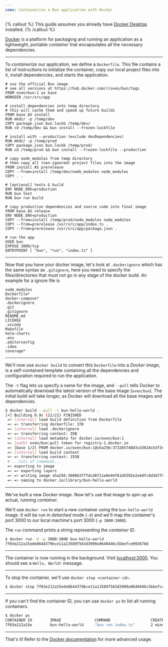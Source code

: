```yaml
---
name: Containerize a Bun application with Docker
---
```


{% callout %}
This guide assumes you already have [Docker Desktop](https://www.docker.com/products/docker-desktop/) installed.
{% /callout %}

[Docker](https://www.docker.com) is a platform for packaging and running an application as a lightweight, portable _container_ that encapsulates all the necessary dependencies.

---

To _containerize_ our application, we define a `Dockerfile`. This file contains a list of instructions to initialize the container, copy our local project files into it, install dependencies, and starts the application.

```docker#Dockerfile
# use the official Bun image
# see all versions at https://hub.docker.com/r/oven/bun/tags
FROM oven/bun:1 as base
WORKDIR /usr/src/app

# install dependencies into temp directory
# this will cache them and speed up future builds
FROM base AS install
RUN mkdir -p /temp/dev
COPY package.json bun.lockb /temp/dev/
RUN cd /temp/dev && bun install --frozen-lockfile

# install with --production (exclude devDependencies)
RUN mkdir -p /temp/prod
COPY package.json bun.lockb /temp/prod/
RUN cd /temp/prod && bun install --frozen-lockfile --production

# copy node_modules from temp directory
# then copy all (non-ignored) project files into the image
FROM install AS prerelease
COPY --from=install /temp/dev/node_modules node_modules
COPY . .

# [optional] tests & build
ENV NODE_ENV=production
RUN bun test
RUN bun run build

# copy production dependencies and source code into final image
FROM base AS release
ENV NODE_ENV=production
COPY --from=install /temp/prod/node_modules node_modules
COPY --from=prerelease /usr/src/app/index.ts .
COPY --from=prerelease /usr/src/app/package.json .

# run the app
USER bun
EXPOSE 3000/tcp
ENTRYPOINT [ "bun", "run", "index.ts" ]
```

---

Now that you have your docker image, let's look at `.dockerignore` which has the same syntax as `.gitignore`, here you need to specify the files/directories that must not go in any stage of the docker build. An example for a ignore file is

```txt#.dockerignore
node_modules
Dockerfile*
docker-compose*
.dockerignore
.git
.gitignore
README.md
LICENSE
.vscode
Makefile
helm-charts
.env
.editorconfig
.idea
coverage*
```

---

We'll now use `docker build` to convert this `Dockerfile` into a _Docker image_, is a self-contained template containing all the dependencies and configuration required to run the application.

The `-t` flag lets us specify a name for the image, and `--pull` tells Docker to automatically download the latest version of the base image (`oven/bun`). The initial build will take longer, as Docker will download all the base images and dependencies.

```bash
$ docker build --pull -t bun-hello-world .
[+] Building 0.9s (21/21) FINISHED
 => [internal] load build definition from Dockerfile                                                                                     0.0s
 => => transferring dockerfile: 37B                                                                                                      0.0s
 => [internal] load .dockerignore                                                                                                        0.0s
 => => transferring context: 35B                                                                                                         0.0s
 => [internal] load metadata for docker.io/oven/bun:1                                                                                    0.8s
 => [auth] oven/bun:pull token for registry-1.docker.io                                                                                  0.0s
 => [base 1/2] FROM docker.io/oven/bun:1@sha256:373265748d3cd3624cb3f3ee6004f45b1fc3edbd07a622aeeec17566d2756997                         0.0s
 => [internal] load build context                                                                                                        0.0s
 => => transferring context: 155B                                                                                                        0.0s
 # ...lots of commands...
 => exporting to image                                                                                                                   0.0s
 => => exporting layers                                                                                                                  0.0s
 => => writing image sha256:360663f7fdcd6f11e8e94761d5592e2e4dfc8d167f034f15cd5a863d5dc093c4                                             0.0s
 => => naming to docker.io/library/bun-hello-world                                                                                       0.0s
```

---

We've built a new _Docker image_. Now let's use that image to spin up an actual, running _container_.

We'll use `docker run` to start a new container using the `bun-hello-world` image. It will be run in _detached_ mode (`-d`) and we'll map the container's port 3000 to our local machine's port 3000 (`-p 3000:3000`).

The `run` command prints a string representing the _container ID_.

```sh
$ docker run -d -p 3000:3000 bun-hello-world
7f03e212a15ede8644379bce11a13589f563d3909a9640446c5bbefce993678d
```

---

The container is now running in the background. Visit [localhost:3000](http://localhost:3000). You should see a `Hello, World!` message.

---

To stop the container, we'll use `docker stop <container-id>`.

```sh
$ docker stop 7f03e212a15ede8644379bce11a13589f563d3909a9640446c5bbefce993678d
```

---

If you can't find the container ID, you can use `docker ps` to list all running containers.

```sh
$ docker ps
CONTAINER ID        IMAGE               COMMAND                  CREATED             STATUS              PORTS                    NAMES
7f03e212a15e        bun-hello-world     "bun run index.ts"       2 minutes ago       Up 2 minutes        0.0.0.0:3000->3000/tcp   flamboyant_cerf
```

---

That's it! Refer to the [Docker documentation](https://docs.docker.com/) for more advanced usage.
